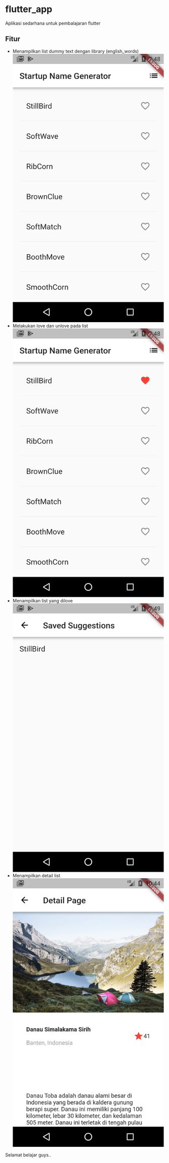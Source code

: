 # flutter_app

Aplikasi sedarhana untuk pembalajaran flutter

## Fitur

- Menampilkan list dummy text dengan library (english_words)
![ScreenShot](https://raw.githubusercontent.com/anggit97/Flutter-In-Action/master/Screenshot_1538830132.png)
- Melakukan love dan unlove pada list
![ScreenShot](https://raw.githubusercontent.com/anggit97/Flutter-In-Action/master/Screenshot_1538830136.png)
- Menampilkan list yang dilove
![ScreenShot](https://raw.githubusercontent.com/anggit97/Flutter-In-Action/master/Screenshot_1538830139.png)
- Menampilkan detail list
![ScreenShot](https://raw.githubusercontent.com/anggit97/Flutter-In-Action/master/Screenshot_1538840653.png)

Selamat belajar guys..
